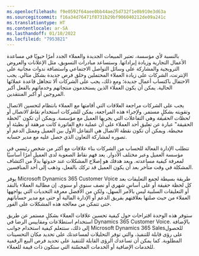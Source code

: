 ```yaml
---
ms.openlocfilehash: f9e0592f64aee0bb44ae25d732f1e0b910e3d63a
ms.sourcegitcommit: f16a34d76471f8731b29bf906040212de09a241c
ms.translationtype: HT
ms.contentlocale: ar-SA
ms.lasthandoff: 01/10/2022
ms.locfileid: "7953821"
---
```

بالنسبة لأي مؤسسة، تعتبر المبيعات الجديدة والعملاء الجدد أمرًا حيويًا في مساعدة الأعمال التجارية وزيادة إيراداتها. وستساعد مبادرات التسويق، مثل الإعلانات والعروض الترويجية والمشاركة على وسائل التواصل الاجتماعي واستضافة ندوات مجانية على الإنترنت، الشركات على زيادة العملاء المحتملين وخلق فرص جديدة بشكل مثالي. يجب الاحتفال باكتساب أعمال جديدة؛ ومع ذلك، يجب على الشركات ألا تتجاهل قاعدة عملائها الحالية. يمكن أن يكون العملاء الذين يستخدمون منتجاتهم وخدماتهم بالفعل أكبر المروجين أو أكبر المنتقدين.

يجب على الشركات مراجعة العلاقات التي أقامتها مع العملاء بانتظام لتحسين الاتصال وتقويته بشكلٍ مستمر.
ولإجراء هذه المراجعة، يمكن للشركات استخدام *نقاط الاتصال* أو *لحظات الحقيقة* وهي التفاعلات التي يجريها العميل مع مؤسسة. ويمكن أن تكون "لحظة الحقيقة" عبارة عن تعليق أحد العملاء على أن عملية دفع الفاتورة كانت مرهقة أو بطيئة أو محبطة.
ويمكن أن تكون نقطة الاتصال هي التفاعل الأول بين العميل وممثل الدعم أو تصوره لمشاركة التعاون الذي حصل عليه مع مدير حسابه.

تتطلب الإدارة الفعالة للحساب من الشركات بناء علاقات مع أكثر من شخص رئيسي في مؤسسة العميل وعبر مختلف الأدوار. يعد فهم نقاط الصعوبة لدى العميل أمرًا أساسيًا لمعرفة كيفية مساعدته. ويعد هدفك هو إصلاح المشكلات عند حدوثها بدلاً من اكتشاف المشكلة في وقت متأخر بعد أن يكون العميل قد تركك بالفعل، وذهب إلى أحد المنافسين.

يوفر Microsoft Dynamics 365 Customer Voice طريقة بسيطة لجمع التعليقات بعد كل لحظة حقيقة أو على أساس شهري أو نصف سنوي أو سنوي. إن مطالبة العملاء بالنقد أو التعليقات السلبية ليس بالأمر السهل، ولكن من الأفضل معرفة التحديات التي يواجهها العملاء من حيث صلتها بعلاقتهم بفريق الدعم أو الإدارة المالية أو حتى مع مدير حساباتهم حتى تتمكن من معالجة هذه المشكلات على الفور.

ستوفر هذه الوحدة اقتراحات حول كيفية تحسين علاقات العملاء بشكلٍ مستمر عن طريق استخدام استطلاعات ومقاييس الرضا في Dynamics 365 Customer Voice. بالإضافة إلى ذلك، ستتعلم كيفية استخدام جوانب Microsoft Dynamics 365 Salesللحصول على رؤى قابلة للتنفيذ، والتي توفر التحليلات لمساعدتك على تحديد مكان التحسينات المطلوبة. كما يمكن أن تساعدك الرؤى القابلة للتنفيذ على تحديد فرص البيع الرقمية للخدمات الإضافية أو الخدمات المحسّنة التي ستكون ذات قيمة للعملاء.
